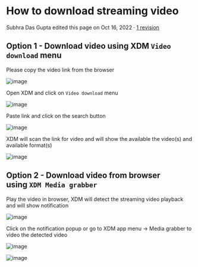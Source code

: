 # How to download streaming video

Subhra Das Gupta edited this page on Oct 16, 2022 · [1 revision](https://github.com/subhra74/xdm/wiki/How-to-download-streaming-video/_history)

## Option 1 - Download video using XDM `Video download` menu

[](https://github.com/subhra74/xdm/wiki/How-to-download-streaming-video#option-1---download-video-using-xdm-video-download-menu)

Please copy the video link from the browser

![image](https://user-images.githubusercontent.com/8403090/196045027-255e0140-8196-4990-8891-e0254440a09f.png)

Open XDM and click on `Video download` menu

![image](https://user-images.githubusercontent.com/8403090/196043923-5c002980-7b5d-4b8b-9548-c52577a649d3.png)

Paste link and click on the search button

![image](https://user-images.githubusercontent.com/8403090/196043959-a1ac3354-6096-4141-bc60-baaec3bbdfc5.png)

XDM will scan the link for video and will show the available the video(s) and available format(s)

![image](https://user-images.githubusercontent.com/8403090/196044008-e62afb8e-17f3-483c-8181-6ed520a99f3e.png)

## Option 2 - Download video from browser using `XDM Media grabber`

[](https://github.com/subhra74/xdm/wiki/How-to-download-streaming-video#option-2---download-video-from-browser-using-xdm-media-grabber)

Play the video in browser, XDM will detect the streaming video playback and will show notification

![image](https://user-images.githubusercontent.com/8403090/196047601-53491124-4ad2-4b28-8ae3-bd6cd6cafe5e.png)

Click on the notification popup or go to XDM app menu -> Media grabber to video the detected video

![image](https://user-images.githubusercontent.com/8403090/196047735-b3f71e81-66fc-48b6-8bc7-f13dccb64716.png)

![image](https://user-images.githubusercontent.com/8403090/196047830-22672c4e-028d-4332-9a12-1219a0b0da9a.png)

###